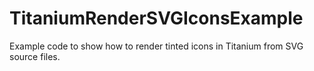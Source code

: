 # TitaniumRenderSVGIconsExample
Example code to show how to render tinted icons in Titanium from SVG source files.
